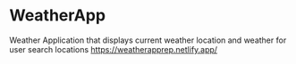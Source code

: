 # WeatherApp
Weather Application that displays current weather location and weather for user search locations
https://weatherapprep.netlify.app/

